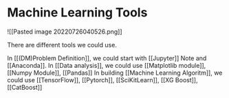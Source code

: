 # Machine Learning Tools
![[Pasted image 20220726040526.png]]

There are different tools we could use.
 
In [[(DM)Problem Definition]], we could start with [[Jupyter]] Note and [[Anaconda]].
In [[Data analysis]], we could use [[Matplotlib module]], [[Numpy Module]], [[Pandas]]
In building [[Machine Learning Algoritm]], we could use [[TensorFlow]], [[Pytorch]], [[SciKitLearn]], [[XG Boost]], [[CatBoost]]
